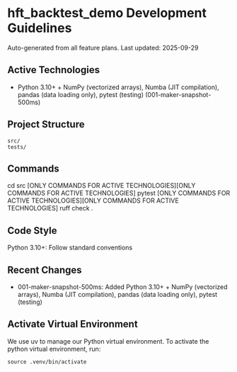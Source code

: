 # hft_backtest_demo Development Guidelines

Auto-generated from all feature plans. Last updated: 2025-09-29

## Active Technologies
- Python 3.10+ + NumPy (vectorized arrays), Numba (JIT compilation), pandas (data loading only), pytest (testing) (001-maker-snapshot-500ms)

## Project Structure
```
src/
tests/
```

## Commands
cd src [ONLY COMMANDS FOR ACTIVE TECHNOLOGIES][ONLY COMMANDS FOR ACTIVE TECHNOLOGIES] pytest [ONLY COMMANDS FOR ACTIVE TECHNOLOGIES][ONLY COMMANDS FOR ACTIVE TECHNOLOGIES] ruff check .

## Code Style
Python 3.10+: Follow standard conventions

## Recent Changes
- 001-maker-snapshot-500ms: Added Python 3.10+ + NumPy (vectorized arrays), Numba (JIT compilation), pandas (data loading only), pytest (testing)

<!-- MANUAL ADDITIONS START -->
## Activate Virtual Environment
We use uv to manage our Python virtual environment.
To activate the python virtual environment, run:
```
source .venv/bin/activate 
```
<!-- MANUAL ADDITIONS END -->